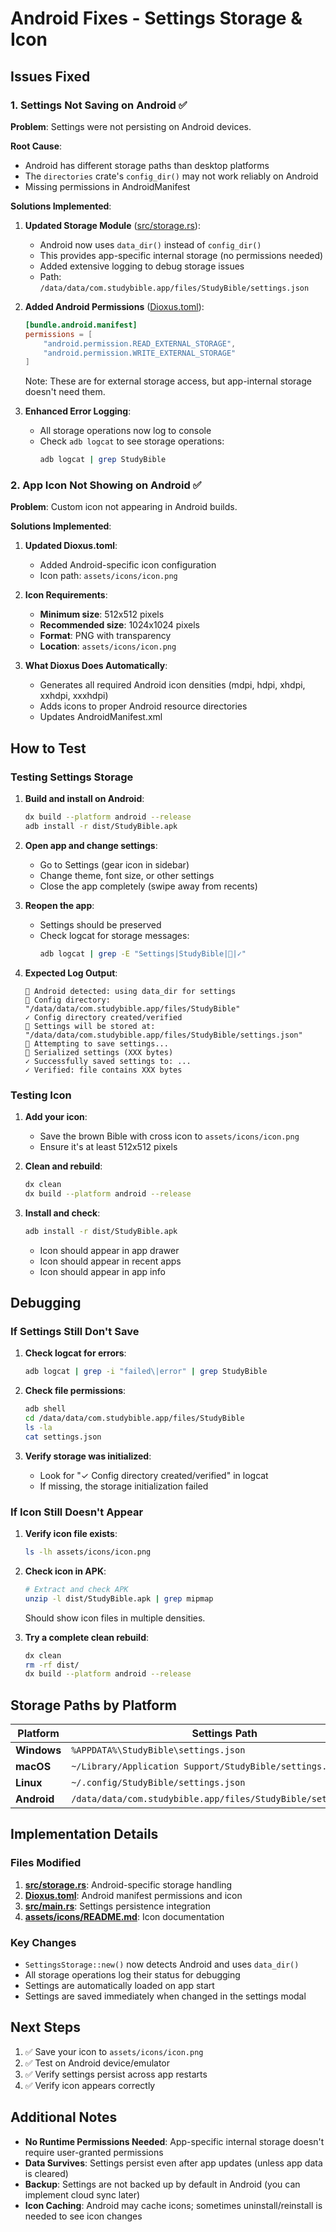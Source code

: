 # Android Fixes - Settings Storage & Icon

## Issues Fixed

### 1. Settings Not Saving on Android ✅

**Problem**: Settings were not persisting on Android devices.

**Root Cause**:
- Android has different storage paths than desktop platforms
- The `directories` crate's `config_dir()` may not work reliably on Android
- Missing permissions in AndroidManifest

**Solutions Implemented**:

1. **Updated Storage Module** ([src/storage.rs](src/storage.rs)):
   - Android now uses `data_dir()` instead of `config_dir()`
   - This provides app-specific internal storage (no permissions needed)
   - Added extensive logging to debug storage issues
   - Path: `/data/data/com.studybible.app/files/StudyBible/settings.json`

2. **Added Android Permissions** ([Dioxus.toml](Dioxus.toml)):
   ```toml
   [bundle.android.manifest]
   permissions = [
       "android.permission.READ_EXTERNAL_STORAGE",
       "android.permission.WRITE_EXTERNAL_STORAGE"
   ]
   ```
   Note: These are for external storage access, but app-internal storage doesn't need them.

3. **Enhanced Error Logging**:
   - All storage operations now log to console
   - Check `adb logcat` to see storage operations:
     ```bash
     adb logcat | grep StudyBible
     ```

### 2. App Icon Not Showing on Android ✅

**Problem**: Custom icon not appearing in Android builds.

**Solutions Implemented**:

1. **Updated Dioxus.toml**:
   - Added Android-specific icon configuration
   - Icon path: `assets/icons/icon.png`

2. **Icon Requirements**:
   - **Minimum size**: 512x512 pixels
   - **Recommended size**: 1024x1024 pixels
   - **Format**: PNG with transparency
   - **Location**: `assets/icons/icon.png`

3. **What Dioxus Does Automatically**:
   - Generates all required Android icon densities (mdpi, hdpi, xhdpi, xxhdpi, xxxhdpi)
   - Adds icons to proper Android resource directories
   - Updates AndroidManifest.xml

## How to Test

### Testing Settings Storage

1. **Build and install on Android**:
   ```bash
   dx build --platform android --release
   adb install -r dist/StudyBible.apk
   ```

2. **Open app and change settings**:
   - Go to Settings (gear icon in sidebar)
   - Change theme, font size, or other settings
   - Close the app completely (swipe away from recents)

3. **Reopen the app**:
   - Settings should be preserved
   - Check logcat for storage messages:
     ```bash
     adb logcat | grep -E "Settings|StudyBible|💾|✓"
     ```

4. **Expected Log Output**:
   ```
   🤖 Android detected: using data_dir for settings
   📁 Config directory: "/data/data/com.studybible.app/files/StudyBible"
   ✓ Config directory created/verified
   💾 Settings will be stored at: "/data/data/com.studybible.app/files/StudyBible/settings.json"
   💾 Attempting to save settings...
   📝 Serialized settings (XXX bytes)
   ✓ Successfully saved settings to: ...
   ✓ Verified: file contains XXX bytes
   ```

### Testing Icon

1. **Add your icon**:
   - Save the brown Bible with cross icon to `assets/icons/icon.png`
   - Ensure it's at least 512x512 pixels

2. **Clean and rebuild**:
   ```bash
   dx clean
   dx build --platform android --release
   ```

3. **Install and check**:
   ```bash
   adb install -r dist/StudyBible.apk
   ```
   - Icon should appear in app drawer
   - Icon should appear in recent apps
   - Icon should appear in app info

## Debugging

### If Settings Still Don't Save

1. **Check logcat for errors**:
   ```bash
   adb logcat | grep -i "failed\|error" | grep StudyBible
   ```

2. **Check file permissions**:
   ```bash
   adb shell
   cd /data/data/com.studybible.app/files/StudyBible
   ls -la
   cat settings.json
   ```

3. **Verify storage was initialized**:
   - Look for "✓ Config directory created/verified" in logcat
   - If missing, the storage initialization failed

### If Icon Still Doesn't Appear

1. **Verify icon file exists**:
   ```bash
   ls -lh assets/icons/icon.png
   ```

2. **Check icon in APK**:
   ```bash
   # Extract and check APK
   unzip -l dist/StudyBible.apk | grep mipmap
   ```
   Should show icon files in multiple densities.

3. **Try a complete clean rebuild**:
   ```bash
   dx clean
   rm -rf dist/
   dx build --platform android --release
   ```

## Storage Paths by Platform

| Platform | Settings Path |
|----------|---------------|
| **Windows** | `%APPDATA%\StudyBible\settings.json` |
| **macOS** | `~/Library/Application Support/StudyBible/settings.json` |
| **Linux** | `~/.config/StudyBible/settings.json` |
| **Android** | `/data/data/com.studybible.app/files/StudyBible/settings.json` |

## Implementation Details

### Files Modified

1. **[src/storage.rs](src/storage.rs)**: Android-specific storage handling
2. **[Dioxus.toml](Dioxus.toml)**: Android manifest permissions and icon
3. **[src/main.rs](src/main.rs)**: Settings persistence integration
4. **[assets/icons/README.md](assets/icons/README.md)**: Icon documentation

### Key Changes

- `SettingsStorage::new()` now detects Android and uses `data_dir()`
- All storage operations log their status for debugging
- Settings are automatically loaded on app start
- Settings are saved immediately when changed in the settings modal

## Next Steps

1. ✅ Save your icon to `assets/icons/icon.png`
2. ✅ Test on Android device/emulator
3. ✅ Verify settings persist across app restarts
4. ✅ Verify icon appears correctly

## Additional Notes

- **No Runtime Permissions Needed**: App-specific internal storage doesn't require user-granted permissions
- **Data Survives**: Settings persist even after app updates (unless app data is cleared)
- **Backup**: Settings are not backed up by default in Android (you can implement cloud sync later)
- **Icon Caching**: Android may cache icons; sometimes uninstall/reinstall is needed to see icon changes
